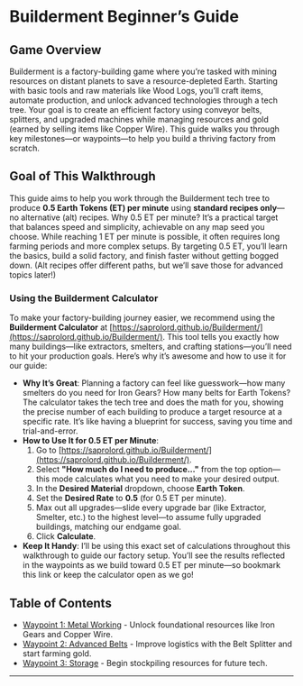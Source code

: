 # Builderment Beginner’s Guide

## Game Overview
Builderment is a factory-building game where you’re tasked with mining resources on distant planets to save a resource-depleted Earth. Starting with basic tools and raw materials like Wood Logs, you’ll craft items, automate production, and unlock advanced technologies through a tech tree. Your goal is to create an efficient factory using conveyor belts, splitters, and upgraded machines while managing resources and gold (earned by selling items like Copper Wire). This guide walks you through key milestones—or waypoints—to help you build a thriving factory from scratch.

## Goal of This Walkthrough
This guide aims to help you work through the Builderment tech tree to produce **0.5 Earth Tokens (ET) per minute** using **standard recipes only**—no alternative (alt) recipes. Why 0.5 ET per minute? It’s a practical target that balances speed and simplicity, achievable on any map seed you choose. While reaching 1 ET per minute is possible, it often requires long farming periods and more complex setups. By targeting 0.5 ET, you’ll learn the basics, build a solid factory, and finish faster without getting bogged down. (Alt recipes offer different paths, but we’ll save those for advanced topics later!)

### Using the Builderment Calculator
To make your factory-building journey easier, we recommend using the **Builderment Calculator** at [https://saprolord.github.io/Builderment/](https://saprolord.github.io/Builderment/). This tool tells you exactly how many buildings—like extractors, smelters, and crafting stations—you’ll need to hit your production goals. Here’s why it’s awesome and how to use it for our guide:

- **Why It’s Great**: Planning a factory can feel like guesswork—how many smelters do you need for Iron Gears? How many belts for Earth Tokens? The calculator takes the tech tree and does the math for you, showing the precise number of each building to produce a target resource at a specific rate. It’s like having a blueprint for success, saving you time and trial-and-error.
- **How to Use It for 0.5 ET per Minute**:  
  1. Go to [https://saprolord.github.io/Builderment/](https://saprolord.github.io/Builderment/).  
  2. Select **"How much do I need to produce..."** from the top option—this mode calculates what you need to make your desired output.  
  3. In the **Desired Material** dropdown, choose **Earth Token**.  
  4. Set the **Desired Rate** to **0.5** (for 0.5 ET per minute).  
  5. Max out all upgrades—slide every upgrade bar (like Extractor, Smelter, etc.) to the highest level—to assume fully upgraded buildings, matching our endgame goal.  
  6. Click **Calculate**.  
- **Keep It Handy**: I’ll be using this exact set of calculations throughout this walkthrough to guide our factory setup. You’ll see the results reflected in the waypoints as we build toward 0.5 ET per minute—so bookmark this link or keep the calculator open as we go!

## Table of Contents
- [Waypoint 1: Metal Working](https://github.com/scriptmonkey/builderment_walkthrough/blob/main/wp01.md) - Unlock foundational resources like Iron Gears and Copper Wire.
- [Waypoint 2: Advanced Belts](https://github.com/scriptmonkey/builderment_walkthrough/blob/main/wp02.md) - Improve logistics with the Belt Splitter and start farming gold.
- [Waypoint 3: Storage](https://github.com/scriptmonkey/builderment_walkthrough/blob/main/wp03.md) - Begin stockpiling resources for future tech.

---